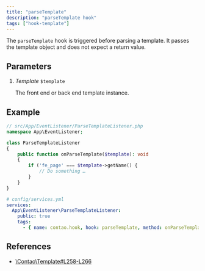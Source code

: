 ```yaml
---
title: "parseTemplate"
description: "parseTemplate hook"
tags: ["hook-template"]
---
```



The `parseTemplate` hook is triggered before parsing a template. It passes the
template object and does not expect a return value.


## Parameters

1. *Template* `$template`

    The front end or back end template instance.


## Example

```php
// src/App/EventListener/ParseTemplateListener.php
namespace App\EventListener;

class ParseTemplateListener
{
    public function onParseTemplate($template): void
    {
        if ('fe_page' === $template->getName() {
            // Do something …
        }
    }
}
```

```yml
# config/services.yml
services:
  App\EventListener\ParseTemplateListener:
    public: true
    tags:
      - { name: contao.hook, hook: parseTemplate, method: onParseTemplate }
```


## References

* [\Contao\Template#L258-L266](https://github.com/contao/contao/blob/4.7.6/core-bundle/src/Resources/contao/library/Contao/Template.php#L258-L266)
